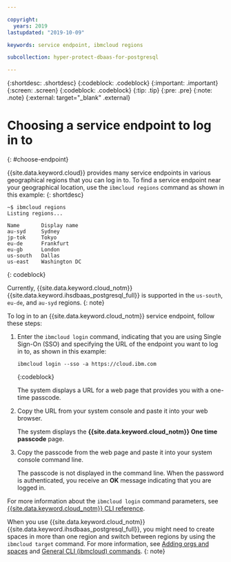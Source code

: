 ```yaml
---

copyright:
  years: 2019
lastupdated: "2019-10-09"

keywords: service endpoint, ibmcloud regions

subcollection: hyper-protect-dbaas-for-postgresql

---
```


{:shortdesc: .shortdesc}
{:codeblock: .codeblock}
{:important: .important}
{:screen: .screen}
{:codeblock: .codeblock}
{:tip: .tip}
{:pre: .pre}
{:note: .note}
{:external: target="_blank" .external}

# Choosing a service endpoint to log in to
{: #choose-endpoint}

{{site.data.keyword.cloud}} provides many service endpoints in various geographical regions that you can log in to.
To find a service endpoint near your geographical location, use the `ibmcloud regions` command as shown in this example:
{: shortdesc}

```
~$ ibmcloud regions
Listing regions...

Name       Display name
au-syd     Sydney
jp-tok     Tokyo
eu-de      Frankfurt
eu-gb      London
us-south   Dallas
us-east    Washington DC
```
{: codeblock}

Currently, {{site.data.keyword.cloud_notm}} {{site.data.keyword.ihsdbaas_postgresql_full}} is supported in the `us-south`, `eu-de`, and `au-syd` regions.
{: note}

To log in to an {{site.data.keyword.cloud_notm}} service endpoint, follow these steps:

1. Enter the `ibmcloud login` command, indicating that you are using Single Sign-On (SSO) and specifying the URL of the endpoint you want to log in to, as shown in this example:

    ```
    ibmcloud login --sso -a https://cloud.ibm.com
    ```
    {:codeblock}

   The system displays a URL for a web page that provides you with a one-time passcode.

2. Copy the URL from your system console and paste it into your web browser.

   The system displays the **{{site.data.keyword.cloud_notm}} One time passcode** page.

3. Copy the passcode from the web page and paste it into your system console command line.

   The passcode is not displayed in the command line. When the password is authenticated, you receive an **OK** message indicating that you are logged in.

For more information about the `ibmcloud login` command parameters, see [{{site.data.keyword.cloud_notm}} CLI reference](/docs/cli/reference/ibmcloud?topic=cloud-cli-ibmcloud_cli#ibmcloud_login).

When you use {{site.data.keyword.cloud_notm}} {{site.data.keyword.ihsdbaas_postgresql_full}}, you might need to create spaces in more than one region and switch between regions by using the `ibmcloud target` command. For more information, see [Adding orgs and spaces](/docs/account?topic=account-orgsspacesusers#orgsspacesusers)
and [General CLI (ibmcloud) commands](/docs/cli/reference/ibmcloud?topic=cloud-cli-ibmcloud_cli#bluemix_target).
{: note}
